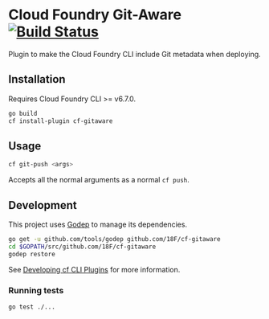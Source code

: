 # Cloud Foundry Git-Aware [![Build Status](https://travis-ci.org/18F/cf-gitaware.svg?branch=master)](https://travis-ci.org/18F/cf-gitaware)

Plugin to make the Cloud Foundry CLI include Git metadata when deploying.

## Installation

Requires Cloud Foundry CLI >= v6.7.0.

```bash
go build
cf install-plugin cf-gitaware
```

## Usage

```bash
cf git-push <args>
```

Accepts all the normal arguments as a normal `cf push`.

## Development

This project uses [Godep](https://github.com/tools/godep) to manage its dependencies.

```bash
go get -u github.com/tools/godep github.com/18F/cf-gitaware
cd $GOPATH/src/github.com/18F/cf-gitaware
godep restore
```

See [Developing cf CLI Plugins](https://docs.cloudfoundry.org/cf-cli/develop-cli-plugins.html) for more information.

### Running tests

```bash
go test ./...
```
